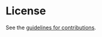 # License

See the
[guidelines for contributions](https://github.com/git@gitlab.com:ivaylo.petrov/youpi-draft/blob/master/CONTRIBUTING.md).
